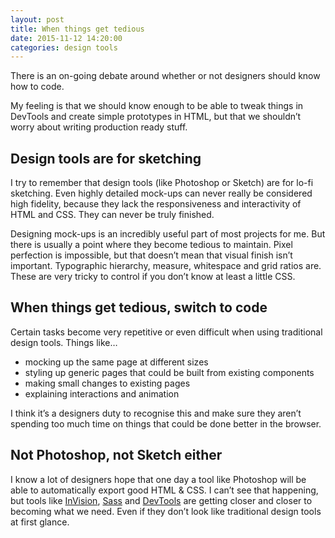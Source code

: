 ```yaml
---
layout: post 
title: When things get tedious
date: 2015-11-12 14:20:00
categories: design tools
---
```


There is an on-going debate around whether or not designers should know how to code.

My feeling is that we should know enough to be able to tweak things in DevTools and create simple prototypes in HTML, but that we shouldn’t worry about writing production ready stuff.

<!--more-->

## Design tools are for sketching

I try to remember that design tools (like Photoshop or Sketch) are for lo-fi sketching. Even highly detailed mock-ups can never really be considered high fidelity, because they lack the responsiveness and interactivity of HTML and CSS. They can never be truly finished.

Designing mock-ups is an incredibly useful part of most projects for me. But there is usually a point where they become tedious to maintain. Pixel perfection is impossible, but that doesn’t mean that visual finish isn’t important. Typographic hierarchy, measure, whitespace and grid ratios are. These are very tricky to control if you don’t know at least a little CSS.

## When things get tedious, switch to code

Certain tasks become very repetitive or even difficult when using traditional design tools. Things like…

- mocking up the same page at different sizes
- styling up generic pages that could be built from existing components
- making small changes to existing pages
- explaining interactions and animation

I think it’s a designers duty to recognise this and make sure they aren’t spending too much time on things that could be done better in the browser.

## Not Photoshop, not Sketch either

I know a lot of designers hope that one day a tool like Photoshop will be able to automatically export good HTML & CSS. I can’t see that happening, but tools like [InVision][1], [Sass][2] and [DevTools][3] are getting closer and closer to becoming what we need. Even if they don’t look like traditional design tools at first glance.

[1]: http://www.invisionapp.com/
[2]: http://sass-lang.com/
[3]: https://developer.chrome.com/devtools